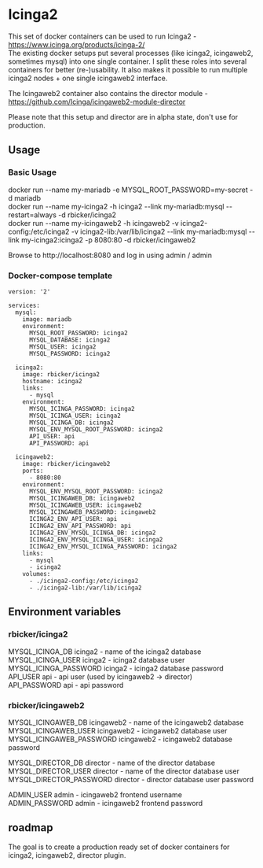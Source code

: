 # Icinga2
This set of docker containers can be used to run Icinga2 - https://www.icinga.org/products/icinga-2/  
The existing docker setups put several processes (like icinga2, icingaweb2, sometimes mysql) into one single container.
I split these roles into several containers for better (re-)usability. It also makes it possible to run multiple icinga2 nodes + one single icingaweb2 interface.

The Icingaweb2 container also contains the director module - https://github.com/Icinga/icingaweb2-module-director  

Please note that this setup and director are in alpha state, don't use for production.

## Usage
### Basic Usage
docker run --name my-mariadb -e MYSQL_ROOT_PASSWORD=my-secret -d mariadb  
docker run --name my-icinga2 -h icinga2 --link my-mariadb:mysql --restart=always -d rbicker/icinga2  
docker run --name my-icingaweb2 -h icingaweb2 -v icinga2-config:/etc/icinga2 -v icinga2-lib:/var/lib/icinga2  --link my-mariadb:mysql --link my-icinga2:icinga2 -p 8080:80 -d rbicker/icingaweb2  

Browse to http://localhost:8080 and log in using admin / admin  

### Docker-compose template

```
version: '2'

services:
  mysql:
    image: mariadb
    environment:
      MYSQL_ROOT_PASSWORD: icinga2
      MYSQL_DATABASE: icinga2
      MYSQL_USER: icinga2
      MYSQL_PASSWORD: icinga2

  icinga2:
    image: rbicker/icinga2
    hostname: icinga2
    links:
      - mysql
    environment:
      MYSQL_ICINGA_PASSWORD: icinga2
      MYSQL_ICINGA_USER: icinga2
      MYSQL_ICINGA_DB: icinga2
      MYSQL_ENV_MYSQL_ROOT_PASSWORD: icinga2
      API_USER: api
      API_PASSWORD: api

  icingaweb2:
    image: rbicker/icingaweb2
    ports:
      - 8080:80
    environment:
      MYSQL_ENV_MYSQL_ROOT_PASSWORD: icinga2
      MYSQL_ICINGAWEB_DB: icingaweb2
      MYSQL_ICINGAWEB_USER: icingaweb2
      MYSQL_ICINGAWEB_PASSWORD: icingaweb2
      ICINGA2_ENV_API_USER: api
      ICINGA2_ENV_API_PASSWORD: api
      ICINGA2_ENV_MYSQL_ICINGA_DB: icinga2
      ICINGA2_ENV_MYSQL_ICINGA_USER: icinga2
      ICINGA2_ENV_MYSQL_ICINGA_PASSWORD: icinga2
    links:
      - mysql
      - icinga2
    volumes:
      - ./icinga2-config:/etc/icinga2
      - ./icinga2-lib:/var/lib/icinga2
```

## Environment variables
### rbicker/icinga2
MYSQL_ICINGA_DB icinga2 - name of the icinga2 database  
MYSQL_ICINGA_USER icinga2 - icinga2 database user  
MYSQL_ICINGA_PASSWORD icinga2 - icinga2 database password  
API_USER api - api user (used by icingaweb2 -> director)  
API_PASSWORD api - api password

### rbicker/icingaweb2
MYSQL_ICINGAWEB_DB icingaweb2 - name of the icingaweb2 database  
MYSQL_ICINGAWEB_USER icingaweb2 - icingaweb2 database user  
MYSQL_ICINGAWEB_PASSWORD icingaweb2 - icingaweb2 database password  

MYSQL_DIRECTOR_DB director - name of the director database
MYSQL_DIRECTOR_USER director - name of the director database user  
MYSQL_DIRECTOR_PASSWORD director - director database user password 

ADMIN_USER admin - icingaweb2 frontend username  
ADMIN_PASSWORD admin - icingaweb2 frontend password  

## roadmap
The goal is to create a production ready set of docker containers for icinga2, icingaweb2, director plugin.